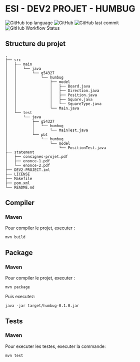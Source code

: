 # ESI - DEV2 PROJET - HUMBUG
![GitHub top language](https://img.shields.io/github/languages/top/asassoye/ESI-dev2-project?style=for-the-badge)
![GitHub](https://img.shields.io/github/license/asassoye/ESI-dev2-project?style=for-the-badge)
![GitHub last commit](https://img.shields.io/github/last-commit/asassoye/ESI-dev2-project?style=for-the-badge)
![GitHub Workflow Status](https://img.shields.io/github/workflow/status/asassoye/ESI-dev2-project/Java%20CI?style=for-the-badge)

## Structure du projet
```
.
├── src
│   ├── main
│   │   └── java
│   │       └── g54327
│   │           └── humbug
│   │               ├── model
│   │               │   ├── Board.java
│   │               │   ├── Direction.java
│   │               │   ├── Position.java
│   │               │   ├── Square.java
│   │               │   └── SquareType.java
│   │               └── Main.java
│   └── test
│       └── java
│           ├── g54327
│           │   └── humbug
│           │       └── MainTest.java
│           └── pbt
│               └── humbug
│                   └── model
│                       └── PositionTest.java
├── statement
│   ├── consignes-projet.pdf
│   ├── enonce-1.pdf
│   └── enonce-2.pdf
├── DEV2-PROJECT.iml
├── LICENSE
├── Makefile
├── pom.xml
└── README.md

```

## Compiler
### Maven
Pour compiler le projet, executer :
```shell script
mvn build
```

## Package
### Maven
Pour compiler le projet, executer :
```shell script
mvn package
```

Puis executez:
```shell script
java -jar target/humbug-0.1.0.jar
```

## Tests
### Maven
Pour executer les testes, executer la commande:
```shell script
mvn test 
```
